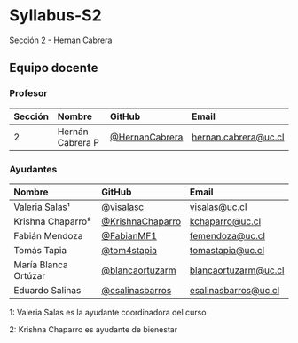 # Syllabus-S2
Sección 2 - Hernán Cabrera

## Equipo docente

### Profesor

| Sección | Nombre | GitHub | Email |
| :------ | :----- | :----- | :---- |
| 2 | Hernán Cabrera P | [@HernanCabrera] | [hernan.cabrera@uc.cl]

[@HernanCabrera]:              https://github.com/HernanCabrera
[hernan.cabrera@uc.cl]:    mailto:hernan.cabrera@uc.cl

### Ayudantes

| Nombre | GitHub | Email |
| :----- | :----- | :---- |
| Valeria Salas¹ | [@visalasc] | [visalas@uc.cl] |
| Krishna Chaparro² | [@KrishnaChaparro] | [kchaparro@uc.cl]
| Fabián Mendoza | [@FabianMF1] | [femendoza@uc.cl] |
| Tomás Tapia | [@tom4stapia] | [tomastapia@uc.cl] |
| María Blanca Ortúzar | [@blancaortuzarm] | [blancaortuzarm@uc.cl] |
| Eduardo Salinas | [@esalinasbarros] | [esalinasbarros@uc.cl] |

1: Valeria Salas es la ayudante coordinadora del curso

2: Krishna Chaparro es ayudante de bienestar

[@visalasc]:               https://github.com/visalasc
[@KrishnaChaparro]:               https://github.com/KrishnaChaparro
[@FabianMF1]:                 https://github.com/FabianMF1
[@tom4stapia]:                  https://github.com/tom4stapia
[@blancaortuzarm]:                 https://github.com/blancaortuzarm
[@esalinasbarros]:                 https://github.com/esalinasbarros

[visalas@uc.cl]:         mailto:visalas@uc.cl
[kchaparro@uc.cl]:    mailto:kchaparro@uc.cl
[femendoza@uc.cl]:   mailto:femendoza@uc.cl
[tomastapia@uc.cl]:     mailto:tomastapia@uc.cl
[blancaortuzarm@uc.cl]:    mailto:blancaortuzarm@uc.cl
[esalinasbarros@uc.cl]:    mailto:esalinasbarros@uc.cl
